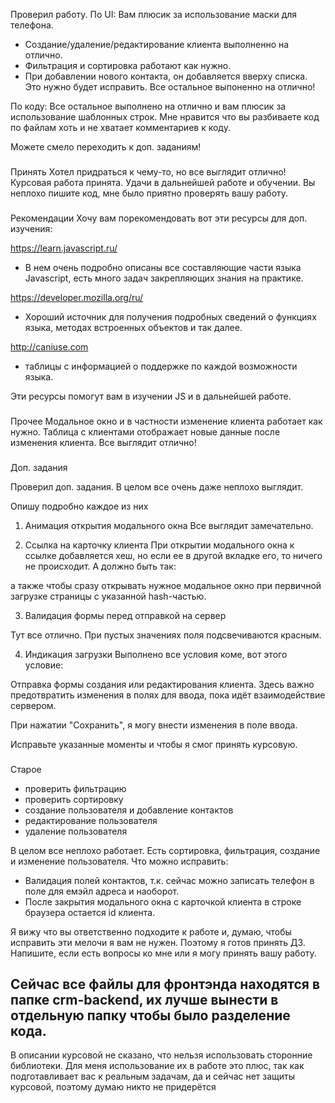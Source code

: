 Проверил работу.
По UI:
Вам плюсик за использование маски для телефона.
- Создание/удаление/редактирование клиента выполненно на отлично.
- Фильтрация и сортировка работают как нужно.
- При добавлении нового контакта, он добавляется вверху списка. Это нужно будет исправить. Все остальное выпоненно на отлично!

По коду:
Все остальное выполнено на отлично и вам плюсик за использование шаблонных строк. Мне нравится что вы разбиваете код по файлам хоть и не хватает комментариев к коду.

Можете смело переходить к доп. заданиям!


###
Принять
Хотел придраться к чему-то, но все выглядит отлично! Курсовая работа принята.
Удачи в дальнейшей работе и обучении. Вы неплохо пишите код, мне было приятно проверять вашу работу.



###
Рекомендации
Хочу вам порекомендовать вот эти ресурсы для доп. изучения:

https://learn.javascript.ru/
 - В нем очень подробно описаны все составляющие части языка Javascript, есть много задач закрепляющих знания на практике.

https://developer.mozilla.org/ru/
 - Хороший источник для получения подробных сведений о функциях языка, методах встроенных объектов и так далее.

http://caniuse.com
- таблицы с информацией о поддержке по каждой возможности языка.

Эти ресурсы помогут вам в изучении JS и в дальнейшей работе.


###
Прочее
Модальное окно и в частности изменение клиента работает как нужно. Таблица с клиентами отображает новые данные после изменения клиента. Все выглядит отлично!

###
Доп. задания

Проверил доп. задания. В целом все очень даже неплохо выглядит.

Опишу подробно каждое из них
1. Анимация открытия модального окна
Все выглядит замечательно.

2. Ссылка на карточку клиента
При открытии модального окна к сcылке добавляется хеш, но если ее в другой вкладке его, то ничего не происходит. А должно  быть так:

а также чтобы сразу открывать нужное модальное окно при первичной загрузке страницы с указанной hash-частью.

3. Валидация формы перед отправкой на сервер

Тут все отлично. При пустых значениях поля подсвечиваются красным.

4. Индикация загрузки
Выполнено все условия коме, вот этого условие:

Отправка формы создания или редактирования клиента. Здесь важно предотвратить изменения в полях для ввода, пока идёт взаимодействие сервером.

При нажатии "Сохранить", я могу внести изменения в поле ввода.

Исправьте указанные моменты и чтобы я смог принять курсовую.





###
Старое

- проверить фильтрацию
- проверить сортировку
- создание пользователя и добавление контактов
- редактирование пользователя
- удаление пользователя

В целом все неплохо работает. Есть сортировка, фильтрация, создание и изменение пользователя. Что можно исправить:

- Валидация полей контактов, т.к. сейчас можно записать телефон в поле для емэйл адреса и наоборот.
- После закрытия модального окна с карточкой клиента в строке браузера остается id клиента.

Я вижу что вы ответственно подходите к работе и, думаю, чтобы исправить эти мелочи я вам не нужен. Поэтому я готов принять ДЗ. Напишите, если есть вопросы ко мне или я могу принять вашу работу.

Сейчас все файлы для фронтэнда находятся в папке crm-backend, их лучше вынести в отдельную папку чтобы было разделение кода.
----
В описании курсовой не сказано, что нельзя использовать сторонние библиотеки. Для меня использование их в работе это плюс, так как подготавливает вас к реальным задачам, да и сейчас нет защиты курсовой, поэтому думаю никто не придерётся   
